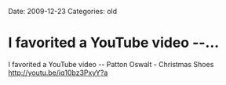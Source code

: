 Date: 2009-12-23
Categories: old

# I favorited a YouTube video --...

I favorited a YouTube video -- Patton Oswalt - Christmas Shoes <a href="http://youtu.be/iq10bz3PxyY?a" rel="nofollow">http://youtu.be/iq10bz3PxyY?a</a>

